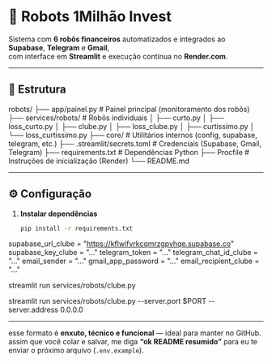# 🤖 Robots 1Milhão Invest

Sistema com **6 robôs financeiros** automatizados e integrados ao **Supabase**, **Telegram** e **Gmail**,  
com interface em **Streamlit** e execução contínua no **Render.com**.

---

## 🧩 Estrutura

robots/
├── app/painel.py # Painel principal (monitoramento dos robôs)
├── services/robots/ # Robôs individuais
│ ├── curto.py
│ ├── loss_curto.py
│ ├── clube.py
│ ├── loss_clube.py
│ ├── curtissimo.py
│ └── loss_curtissimo.py
├── core/ # Utilitários internos (config, supabase, telegram, etc.)
├── .streamlit/secrets.toml # Credenciais (Supabase, Gmail, Telegram)
├── requirements.txt # Dependências Python
├── Procfile # Instruções de inicialização (Render)
└── README.md


---

## ⚙️ Configuração

1. **Instalar dependências**
   ```bash
   pip install -r requirements.txt
supabase_url_clube = "https://kflwifvrkcqmrzgpvhqe.supabase.co"
supabase_key_clube = "..."
telegram_token = "..."
telegram_chat_id_clube = "..."
email_sender = "..."
gmail_app_password = "..."
email_recipient_clube = "..."

streamlit run services/robots/clube.py

streamlit run services/robots/clube.py --server.port $PORT --server.address 0.0.0.0



---

esse formato é **enxuto, técnico e funcional** — ideal para manter no GitHub.  
assim que você colar e salvar, me diga **“ok README resumido”** para eu te enviar o próximo arquivo (`.env.example`).

